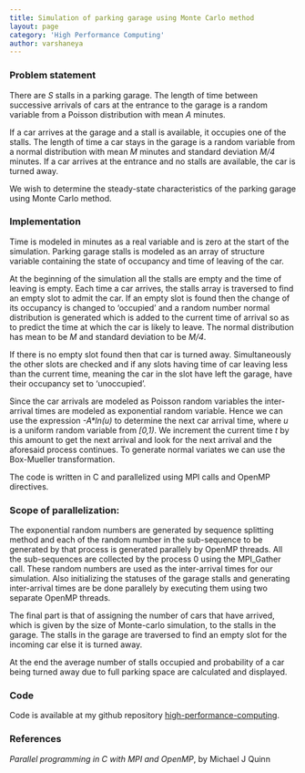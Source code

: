 ```yaml
---
title: Simulation of parking garage using Monte Carlo method
layout: page
category: 'High Performance Computing'
author: varshaneya
---
```


### Problem statement

There are *S* stalls in a parking garage. The length of time between successive arrivals of cars at the entrance to the garage is a random variable from a Poisson distribution with mean *A* minutes.

If a car arrives at the garage and a stall is available, it occupies one of the stalls. The length of time a car stays in the garage is a random variable from a normal distribution with mean *M* minutes and standard deviation *M/4* minutes. If a car arrives at the entrance and no stalls are available, the car is turned away. 

We wish to determine the steady-state characteristics of the parking garage using Monte Carlo method.

### Implementation

Time is modeled in minutes as a real variable and is zero at the start of the simulation. Parking garage stalls is modeled as an array of structure variable containing the state of occupancy and time of leaving of the car.

At the beginning of the simulation all the stalls are empty and the time of leaving is empty. Each time a car arrives, the stalls array is traversed to find an empty slot to admit the car. If an empty slot is found then the change of its occupancy is changed to ‘occupied’ and a random number normal distribution is generated which is added to the current time of arrival so as to predict the time at which the car is likely to leave. The normal distribution has mean to be *M* and standard deviation to be *M/4*.

If there is no empty slot found then that car is turned away. Simultaneously the other slots are checked and if any slots having time of car leaving less than the current time, meaning the car in the slot have left the garage, have their occupancy set to ‘unoccupied’. 

Since the car arrivals are modeled as Poisson random variables the inter-arrival times are modeled as exponential random variable. Hence we can use the expression _-A*ln(u)_ to determine the next car arrival time, where *u* is a uniform random variable from _\[0,1)_. We increment the current time *t* by this amount to get the next arrival and look for the next arrival and the aforesaid process continues. To generate normal variates we can use the Box-Mueller transformation.

The code is written in C and parallelized using MPI calls and OpenMP directives.

### Scope of parallelization: 

The exponential random numbers are generated by sequence splitting method and each of the random number in the sub-sequence to be generated by that process is generated parallely by OpenMP threads. All the sub-sequences are collected by the process 0 using the MPI_Gather call. These random numbers are used as the inter-arrival times for our simulation. Also initializing the statuses of the garage stalls and generating inter-arrival times are be done parallely by executing them using two separate OpenMP threads.

The final part is that of assigning the number of cars that have arrived, which is given by the size of Monte-carlo simulation, to the stalls in the garage. The stalls in the garage are traversed to find an empty slot for the incoming car else it is turned away.

At the end the average number of stalls occupied and probability of a car being turned away due to full parking space are calculated and displayed.

### Code

Code is available at my github repository [high-performance-computing](https://github.com/varshaneya/high-performance-computing/tree/master/garageSim).

### References

*Parallel programming in C with MPI and OpenMP*, by Michael J Quinn
